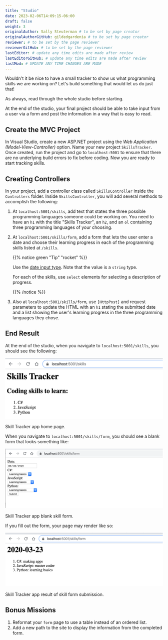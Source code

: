```yaml
---
title: "Studio"
date: 2023-02-06T14:09:15-06:00
draft: false
weight: 3
originalAuthor: Sally Steuterman # to be set by page creator
originalAuthorGitHub: gildedgardenia # to be set by page creator
reviewer: # to be set by the page reviewer
reviewerGitHub: # to be set by the page reviewer
lastEditor: # update any time edits are made after review
lastEditorGitHub: # update any time edits are made after review
lastMod: # UPDATE ANY TIME CHANGES ARE MADE
---
```


Wouldn't it be nice to have a small tracker to show us what programming skills we are working on?
Let's build something that would let us do just that!

As always, read through the whole studio before starting.

At the end of the studio, your final project should be able to take input from a user via a form and post the information 
in a way that is easy to read.

## Create the MVC Project

In Visual Studio, create a new ASP.NET project using the *Web Application (Model-View-Controller)* option. Name your 
new project `SkillsTracker`. Once created, run the project and go to `localhost:5001` to ensure that there are no 
underlying build errors to fix before coding. Now you are ready to start tracking skills.

## Creating Controllers

In your project, add a controller class called `SkillsController` inside the `Controllers` folder.
Inside `SkillsController`, you will add several methods to accomplish the following:

1. At `localhost:5001/skills`, add text that states the three possible programming languages someone could be working on.
   You need to have an `h1` with the title "Skills Tracker", an `h2`, and an `ol` containing three programming languages 
   of your choosing.
1. At `localhost:5001/skills/form`, add a form that lets the user enter a date and choose their learning progress in each of the programming skills listed at `/skills`.

   {{% notice green "Tip" "rocket" %}}
   
   Use the [date input type](https://developer.mozilla.org/en-US/docs/Web/HTML/Element/input/date). Note that the value is a `string` type. 
   
   For each of the skills, use `select` elements for selecting a description of progress. 

   {{% /notice %}}

1. Also at `localhost:5001/skills/form`, use `[HttpPost]` and request parameters to update the HTML with an `h1` stating the 
   submitted date and a list showing the user's learning progress in the three programming languages they chose.

## End Result

At the end of the studio, when you navigate to `localhost:5001/skills`, you should see the following:

![Image showing functioning home page](pictures/studio-home-page.png)

   Skill Tracker app home page.

When you navigate to `localhost:5001/skills/form`, you should see a blank form that looks something like: 

![Image showing the blank form](pictures/blank-studio-form.png)

   Skill Tracker app blank skill form.

If you fill out the form, your page may render like so:

![Image showing the web page with information from the completed form](pictures/completed-studio-form.png)

   Skill Tracker app result of skill form submission.

## Bonus Missions

1. Reformat your `form` page to use a table instead of an ordered list.
1. Add a new path to the site to display the information from the completed form.